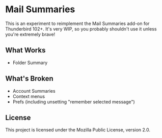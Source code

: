 # Mail Summaries

This is an experiment to reimplement the Mail Summaries add-on for Thunderbird
102+. It's very WIP, so you probably shouldn't use it unless you're extremely
brave!

## What Works

- Folder Summary

## What's Broken

- Account Summaries
- Context menus
- Prefs (including unsetting "remember selected message")

## License

This project is licensed under the Mozilla Public License, version 2.0.
